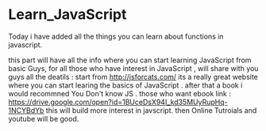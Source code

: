 # Learn_JavaScript

Today i have added all the things you can learn about functions in javascript.


this part will have all the info where you can start learning JavaScript from basic
Guys, for all those who have interest in JavaScript , will share with you guys all the deatils :
start from http://jsforcats.com/ 
its a really great website where you can start learing the basics of JavaScript .
after that a book i would recommned You Don't know JS . 
those who want ebook link : https://drive.google.com/open?id=1BUceDsX94I_kd35MUyRupHq-1NCYBdYb
this will build more interest in javscript.
then Online Tutroials and youtube will be good.
